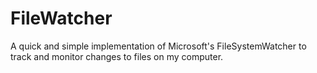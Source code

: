 # FileWatcher
A quick and simple implementation of Microsoft's FileSystemWatcher to track and monitor changes to files on my computer.
